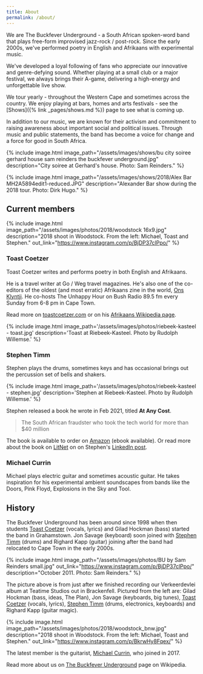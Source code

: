```yaml
---
title: About
permalink: /about/
---
```


We are The Buckfever Underground - a South African spoken-word band that plays free-form improvised jazz-rock / post-rock. Since the early 2000s, we've performed poetry in English and Afrikaans with experimental music.

We've developed a loyal following of fans who appreciate our innovative and genre-defying sound. Whether playing at a small club or a major festival, we always brings their A-game, delivering a high-energy and unforgettable live show.

We tour yearly - throughout the Western Cape and sometimes across the country. We enjoy playing at bars, homes and arts festivals - see the [Shows]({% link _pages/shows.md %}) page to see what is coming up.  

In addition to our music, we are known for their activism and commitment to raising awareness about important social and political issues. Through music and public statements, the band has become a voice for change and a force for good in South Africa.

{% include image.html
    image_path="/assets/images/shows/bu city soiree gerhard house sam reinders the buckfever underground.jpg"
    description="City soiree at Gerhard's house. Photo: Sam Reinders."
%}

{% include image.html
    image_path="/assets/images/shows/2018/Alex Bar MH2A5894edit1-reduced.JPG"
    description="Alexander Bar show during the 2018 tour. Photo: Dirk Hugo."
%}


## Current members

{% include image.html
    image_path="/assets/images/photos/2018/woodstock 16x9.jpg"
    description="2018 shoot in Woodstock. From the left: Michael, Toast and Stephen."
    out_link="https://www.instagram.com/p/BjDP37clPpo/"
%}

### Toast Coetzer

Toast Coetzer writes and performs poetry in both English and Afrikaans.

He is a travel writer at Go / Weg travel magazines. He's also one of the co-editors of the oldest (and most erratic) Afrikaans zine in the world, [Ons Klyntji](https://klyntji.com/). He co-hosts The Unhappy Hour on Bush Radio 89.5 fm every Sunday from 6-8 pm in Cape Town.

Read more on [toastcoetzer.com](https://www.toastcoetzer.com/) or on his [Afrikaans Wikipedia page](https://af.wikipedia.org/wiki/Toast_Coetzer).

{% include image.html
    image_path='/assets/images/photos/riebeek-kasteel - toast.jpg'
    description='Toast at Riebeek-Kasteel. Photo by Rudolph Willemse.'
%}

### Stephen Timm

Stephen plays the drums, sometimes keys and has occasional brings out the percussion set of bells and shakers.

{% include image.html
    image_path='/assets/images/photos/riebeek-kasteel - stephen.jpg'
    description='Stephen at Riebeek-Kasteel. Photo by Rudolph Willemse.'
%}

Stephen released a book he wrote in Feb 2021, titled **At Any Cost**.

> The South African fraudster who took the tech world for more than $40 million

The book is available to order on [Amazon][] (ebook available). Or read more about the book on [LitNet][] on on Stephen's [LinkedIn post][].

[Amazon]: https://www.amazon.com/At-Any-Cost-African-fraudster-ebook/dp/B08VS99GGJ
[LitNet]: https://www.litnet.co.za/296110-2/
[LinkedIn post]: https://www.linkedin.com/feed/update/urn:li:activity:6782894568309305344/

### Michael Currin

Michael plays electric guitar and sometimes acoustic guitar. He takes inspiration for his experimental ambient soundscapes from bands like the Doors, Pink Floyd, Explosions in the Sky and Tool.


## History

The Buckfever Underground has been around since 1998 when then students [Toast Coetzer](#toast-coetzer) (vocals, lyrics) and Gilad Hockman (bass) started the band in Grahamstown. Jon Savage (keyboard) soon joined with [Stephen Timm](#stephen-timm) (drums) and Righard Kapp (guitar) joining after the band had relocated to Cape Town in the early 2000s.

{% include image.html
    image_path="/assets/images/photos/BU by Sam Reinders small.jpg"
    out_link="https://www.instagram.com/p/BjDP37clPpo/"
    description="October 2011. Photo: Sam Reinders."
%}

The picture above is from just after we finished recording our Verkeerdevlei album at Teatime Studios out in Brackenfell. Pictured from the left are: Gilad Hockman (bass, ideas, The Plan), Jon Savage (keyboards, big tunes), [Toast Coetzer](#toast-coetzer) (vocals, lyrics), [Stephen Timm](#stephen-timm) (drums, electronics, keyboards) and Righard Kapp (guitar magic).


{% include image.html
    image_path="/assets/images/photos/2018/woodstock_bnw.jpg"
    description="2018 shoot in Woodstock. From the left: Michael, Toast and Stephen."
    out_link="https://www.instagram.com/p/BkrwHy8Fqex/"
%}

The latest member is the guitarist, [Michael Currin](#michael-currin), who joined in 2017.

Read more about us on [The Buckfever Underground](https://en.wikipedia.org/wiki/Buckfever_Underground) page on Wikipedia.
